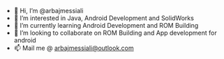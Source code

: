 - 👋 Hi, I’m @arbajmessiali
- 👀 I’m interested in Java, Android Development and SolidWorks
- 🌱 I’m currently learning Android Development and ROM Building
- 💞️ I’m looking to collaborate on ROM Building and App development for android
- 📫 Mail me @ arbajmessiali@outlook.com

<!---
arbajmessiali/arbajmessiali is a ✨ special ✨ repository because its `README.md` (this file) appears on your GitHub profile.
You can click the Preview link to take a look at your changes.
--->
